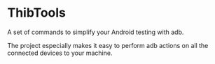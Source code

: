 # ThibTools
A set of commands to simplify your Android testing with adb.

The project especially makes it easy to perform adb actions on all the connected devices to your machine.

